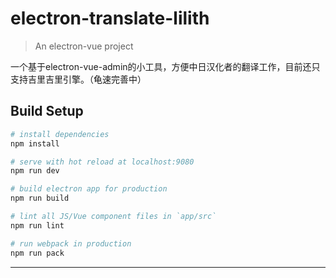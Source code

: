 # electron-translate-lilith

> An electron-vue project

一个基于electron-vue-admin的小工具，方便中日汉化者的翻译工作，目前还只支持吉里吉里引擎。（龟速完善中）

## Build Setup

``` bash
# install dependencies
npm install

# serve with hot reload at localhost:9080
npm run dev

# build electron app for production
npm run build

# lint all JS/Vue component files in `app/src`
npm run lint

# run webpack in production
npm run pack
```
---
